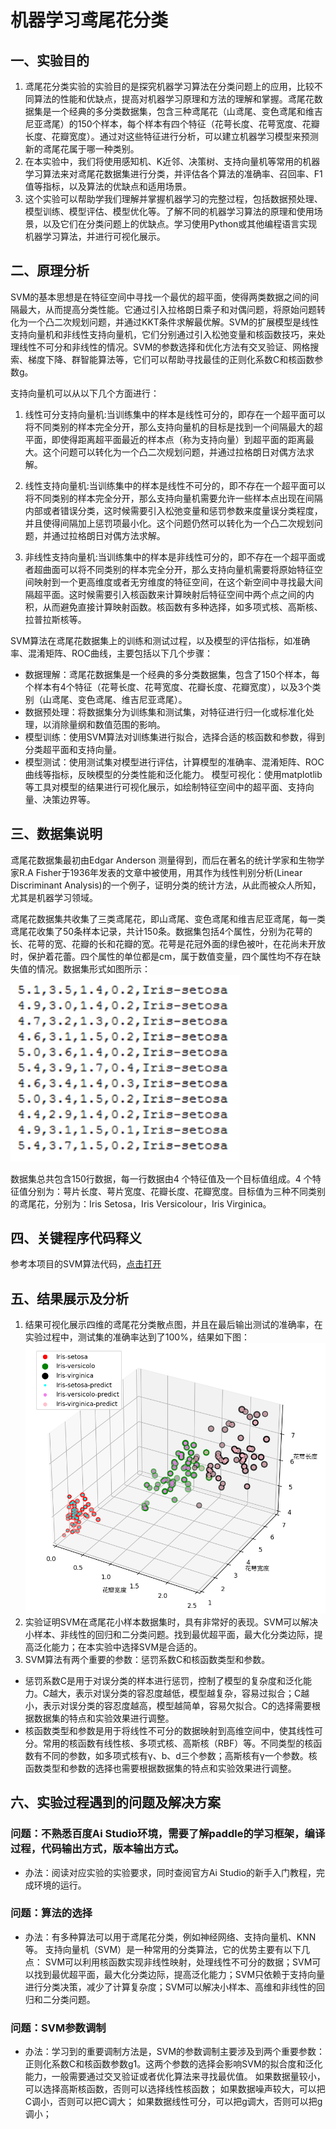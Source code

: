 # 机器学习鸢尾花分类

## 一、实验目的
1. 鸢尾花分类实验的实验目的是探究机器学习算法在分类问题上的应用，比较不同算法的性能和优缺点，提高对机器学习原理和方法的理解和掌握。鸢尾花数据集是一个经典的多分类数据集，包含三种鸢尾花（山鸢尾、变色鸢尾和维吉尼亚鸢尾）的150个样本，每个样本有四个特征（花萼长度、花萼宽度、花瓣长度、花瓣宽度）。通过对这些特征进行分析，可以建立机器学习模型来预测新的鸢尾花属于哪一种类别。
2. 在本实验中，我们将使用感知机、K近邻、决策树、支持向量机等常用的机器学习算法来对鸢尾花数据集进行分类，并评估各个算法的准确率、召回率、F1值等指标，以及算法的优缺点和适用场景。
3. 这个实验可以帮助学我们理解并掌握机器学习的完整过程，包括数据预处理、模型训练、模型评估、模型优化等。了解不同的机器学习算法的原理和使用场景，以及它们在分类问题上的优缺点。学习使用Python或其他编程语言实现机器学习算法，并进行可视化展示。
## 二、原理分析
SVM的基本思想是在特征空间中寻找一个最优的超平面，使得两类数据之间的间隔最大，从而提高分类性能。它通过引入拉格朗日乘子和对偶问题，将原始问题转化为一个凸二次规划问题，并通过KKT条件求解最优解。SVM的扩展模型是线性支持向量机和非线性支持向量机，它们分别通过引入松弛变量和核函数技巧，来处理线性不可分和非线性的情况。SVM的参数选择和优化方法有交叉验证、网格搜索、梯度下降、群智能算法等，它们可以帮助寻找最佳的正则化系数C和核函数参数g。

支持向量机可以从以下几个方面进行：
1. 线性可分支持向量机:当训练集中的样本是线性可分的，即存在一个超平面可以将不同类别的样本完全分开，那么支持向量机的目标是找到一个间隔最大的超平面，即使得距离超平面最近的样本点（称为支持向量）到超平面的距离最大。这个问题可以转化为一个凸二次规划问题，并通过拉格朗日对偶方法求解。

2. 线性支持向量机:当训练集中的样本是线性不可分的，即不存在一个超平面可以将不同类别的样本完全分开，那么支持向量机需要允许一些样本点出现在间隔内部或者错误分类，这时候需要引入松弛变量和惩罚参数来度量误分类程度，并且使得间隔加上惩罚项最小化。这个问题仍然可以转化为一个凸二次规划问题，并通过拉格朗日对偶方法求解。
3. 非线性支持向量机:当训练集中的样本是非线性可分的，即不存在一个超平面或者超曲面可以将不同类别的样本完全分开，那么支持向量机需要将原始特征空间映射到一个更高维度或者无穷维度的特征空间，在这个新空间中寻找最大间隔超平面。这时候需要引入核函数来计算映射后特征空间中两个点之间的内积，从而避免直接计算映射函数。核函数有多种选择，如多项式核、高斯核、拉普拉斯核等。

SVM算法在鸢尾花数据集上的训练和测试过程，以及模型的评估指标，如准确率、混淆矩阵、ROC曲线，主要包括以下几个步骤：
* 数据理解：鸢尾花数据集是一个经典的多分类数据集，包含了150个样本，每个样本有4个特征（花萼长度、花萼宽度、花瓣长度、花瓣宽度），以及3个类别（山鸢尾、变色鸢尾、维吉尼亚鸢尾）。
* 数据预处理：将数据集分为训练集和测试集，对特征进行归一化或标准化处理，以消除量纲和数值范围的影响。
* 模型训练：使用SVM算法对训练集进行拟合，选择合适的核函数和参数，得到分类超平面和支持向量。
* 模型测试：使用测试集对模型进行评估，计算模型的准确率、混淆矩阵、ROC曲线等指标，反映模型的分类性能和泛化能力。
模型可视化：使用matplotlib等工具对模型的结果进行可视化展示，如绘制特征空间中的超平面、支持向量、决策边界等。

## 三、数据集说明
鸢尾花数据集最初由Edgar Anderson 测量得到，而后在著名的统计学家和生物学家R.A Fisher于1936年发表的文章中被使用，用其作为线性判别分析(Linear Discriminant Analysis)的一个例子，证明分类的统计方法，从此而被众人所知，尤其是机器学习领域。

鸢尾花数据集共收集了三类鸢尾花，即山鸢尾、变色鸢尾和维吉尼亚鸢尾，每一类鸢尾花收集了50条样本记录，共计150条。数据集包括4个属性，分别为花萼的长、花萼的宽、花瓣的长和花瓣的宽。花萼是花冠外面的绿色被叶，在花尚未开放时，保护着花蕾。四个属性的单位都是cm，属于数值变量，四个属性均不存在缺失值的情况。数据集形式如图所示：
![avatar](./isirdataset.png)

数据集总共包含150行数据，每一行数据由4 个特征值及一个目标值组成。4 个特征值分别为：萼片长度、萼片宽度、花瓣长度、花瓣宽度。目标值为三种不同类别的鸢尾花，分别为：Iris Setosa，Iris Versicolour，Iris Virginica。

## 四、关键程序代码释义

参考本项目的SVM算法代码，[点击打开](file:./../svm.py)

## 五、结果展示及分析
1. 结果可视化展示四维的鸢尾花分类散点图，并且在最后输出测试的准确率，在实验过程中，测试集的准确率达到了100%，结果如下图：
![avatar](./result.png)
2. 实验证明SVM在鸢尾花小样本数据集时，具有非常好的表现。SVM可以解决小样本、非线性的回归和二分类问题。找到最优超平面，最大化分类边际，提高泛化能力；在本实验中选择SVM是合适的。
3. SVM算法有两个重要的参数：惩罚系数C和核函数类型和参数。
* 惩罚系数C是用于对误分类的样本进行惩罚，控制了模型的复杂度和泛化能力。C越大，表示对误分类的容忍度越低，模型越复杂，容易过拟合；C越小，表示对误分类的容忍度越高，模型越简单，容易欠拟合。C的选择需要根据数据集的特点和实验效果进行调整。
* 核函数类型和参数是用于将线性不可分的数据映射到高维空间中，使其线性可分。常用的核函数有线性核、多项式核、高斯核（RBF）等。不同类型的核函数有不同的参数，如多项式核有γ、b、d三个参数；高斯核有γ一个参数。核函数类型和参数的选择也需要根据数据集的特点和实验效果进行调整。

## 六、实验过程遇到的问题及解决方案
### 问题：不熟悉百度Ai Studio环境，需要了解paddle的学习框架，编译过程，代码输出方式，版本输出方式。 

* 办法：阅读对应实验的实验要求，同时查阅官方Ai Studio的新手入门教程，完成环境的运行。

### 问题：算法的选择

* 办法：有多种算法可以用于鸢尾花分类，例如神经网络、支持向量机、KNN等。
支持向量机（SVM）是一种常用的分类算法，它的优势主要有以下几点：
SVM可以利用核函数实现非线性映射，处理线性不可分的数据；SVM可以找到最优超平面，最大化分类边际，提高泛化能力；SVM只依赖于支持向量进行分类决策，减少了计算复杂度；SVM可以解决小样本、高维和非线性的回归和二分类问题。
### 问题：SVM参数调制
* 办法：学习到的重要调制方法是，SVM的参数调制主要涉及到两个重要参数：正则化系数C和核函数参数g1。这两个参数的选择会影响SVM的拟合度和泛化能力，一般需要通过交叉验证或者优化算法来寻找最优值。
如果数据量较小，可以选择高斯核函数，否则可以选择线性核函数；
如果数据噪声较大，可以把C调小，否则可以把C调大；
如果数据线性可分，可以把g调大，否则可以把g调小；



